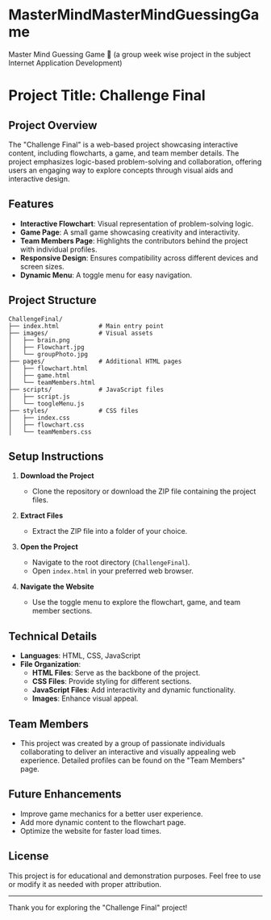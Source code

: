 # MasterMindMasterMindGuessingGame
Master Mind Guessing Game 🎯 (a group week wise project in the subject Internet Application Development)

# Project Title: Challenge Final

## Project Overview
The "Challenge Final" is a web-based project showcasing interactive content, including flowcharts, a game, and team member details. The project emphasizes logic-based problem-solving and collaboration, offering users an engaging way to explore concepts through visual aids and interactive design.

## Features
- **Interactive Flowchart**: Visual representation of problem-solving logic.
- **Game Page**: A small game showcasing creativity and interactivity.
- **Team Members Page**: Highlights the contributors behind the project with individual profiles.
- **Responsive Design**: Ensures compatibility across different devices and screen sizes.
- **Dynamic Menu**: A toggle menu for easy navigation.

## Project Structure
```
ChallengeFinal/
├── index.html           # Main entry point
├── images/              # Visual assets
│   ├── brain.png
│   ├── Flowchart.jpg
│   └── groupPhoto.jpg
├── pages/               # Additional HTML pages
│   ├── flowchart.html
│   ├── game.html
│   └── teamMembers.html
├── scripts/             # JavaScript files
│   ├── script.js
│   └── toogleMenu.js
├── styles/              # CSS files
│   ├── index.css
│   ├── flowchart.css
│   └── teamMembers.css
```

## Setup Instructions

1. **Download the Project**
   - Clone the repository or download the ZIP file containing the project files.

2. **Extract Files**
   - Extract the ZIP file into a folder of your choice.

3. **Open the Project**
   - Navigate to the root directory (`ChallengeFinal`).
   - Open `index.html` in your preferred web browser.

4. **Navigate the Website**
   - Use the toggle menu to explore the flowchart, game, and team member sections.

## Technical Details
- **Languages**: HTML, CSS, JavaScript
- **File Organization**:
  - **HTML Files**: Serve as the backbone of the project.
  - **CSS Files**: Provide styling for different sections.
  - **JavaScript Files**: Add interactivity and dynamic functionality.
  - **Images**: Enhance visual appeal.

## Team Members
- This project was created by a group of passionate individuals collaborating to deliver an interactive and visually appealing web experience. Detailed profiles can be found on the "Team Members" page.

## Future Enhancements
- Improve game mechanics for a better user experience.
- Add more dynamic content to the flowchart page.
- Optimize the website for faster load times.

## License
This project is for educational and demonstration purposes. Feel free to use or modify it as needed with proper attribution.

---

Thank you for exploring the "Challenge Final" project!
